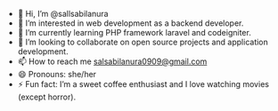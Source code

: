 - 👋 Hi, I’m @sallsabilanura
- 👀 I’m interested in web development as a backend developer.
- 🌱 I’m currently learning PHP framework laravel and codeigniter.
- 💞️ I’m looking to collaborate on open source projects and application development.
- 📫 How to reach me salsabilanura0909@gmail.com
- 😄 Pronouns: she/her
- ⚡ Fun fact: I’m a sweet coffee enthusiast and I love watching movies (except horror).

<!---
sallsabilanura/sallsabilanura is a ✨ special ✨ repository because its `README.md` (this file) appears on your GitHub profile.
You can click the Preview link to take a look at your changes.
--->
